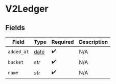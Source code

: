# V2Ledger


## Fields

| Field                                                                | Type                                                                 | Required                                                             | Description                                                          |
| -------------------------------------------------------------------- | -------------------------------------------------------------------- | -------------------------------------------------------------------- | -------------------------------------------------------------------- |
| `added_at`                                                           | [date](https://docs.python.org/3/library/datetime.html#date-objects) | :heavy_check_mark:                                                   | N/A                                                                  |
| `bucket`                                                             | *str*                                                                | :heavy_check_mark:                                                   | N/A                                                                  |
| `name`                                                               | *str*                                                                | :heavy_check_mark:                                                   | N/A                                                                  |